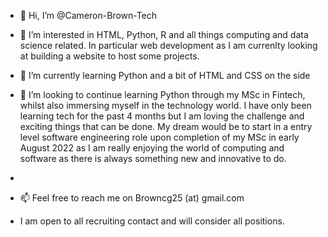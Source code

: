 - 👋 Hi, I’m @Cameron-Brown-Tech

- 👀 I’m interested in HTML, Python, R and all things computing and data science related. In particular web development as I am currenlty looking at building a website to host some projects.
- 🌱 I’m currently learning Python and a bit of HTML and CSS on the side
- 💞️ I’m looking to continue learning Python through my MSc in Fintech, whilst also immersing myself in the technology world. I have only been learning tech for the past 4 months but I am loving the challenge and exciting things that can be done. My dream would be to start in a entry level software engineering role upon completion of my MSc in early August 2022 as I am really enjoying the world of computing and software as there is always something new and innovative to do.
- 
- 📫 Feel free to reach me on Browncg25 (at) gmail.com
- I am open to all recruiting contact and will consider all positions.
